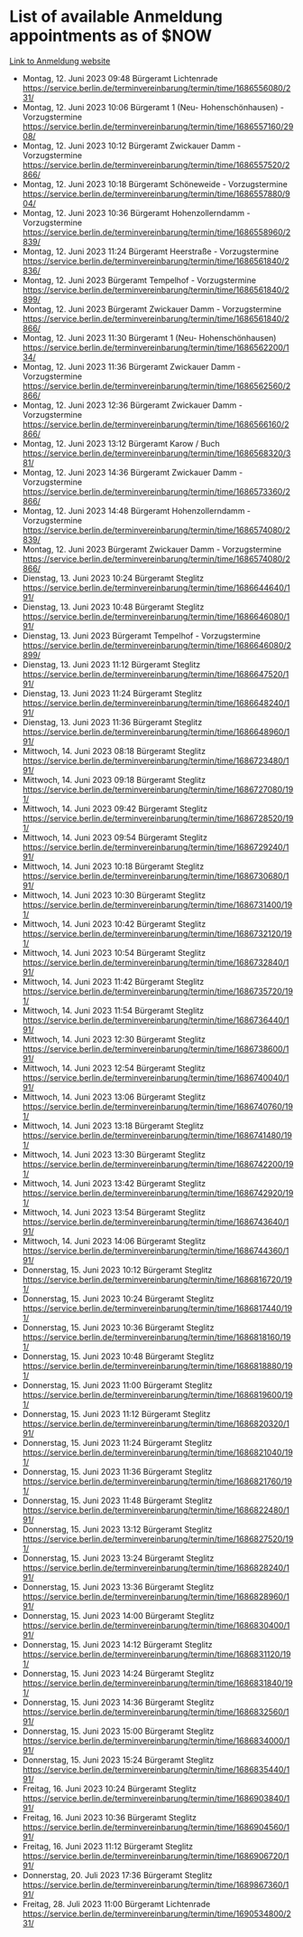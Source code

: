 # List of available Anmeldung appointments as of $NOW
[Link to Anmeldung website](https://service.berlin.de/terminvereinbarung/termin/tag.php?termin=1&anliegen[]=120686&dienstleisterlist=122210,122217,327316,122219,327312,122227,327314,122231,327346,122243,327348,122254,122252,329742,122260,329745,122262,329748,122271,327278,122273,327274,122277,327276,330436,122280,327294,122282,327290,122284,327292,122291,327270,122285,327266,122286,327264,122296,327268,150230,329760,122297,327286,122294,327284,122312,329763,122314,329775,122304,327330,122311,327334,122309,327332,317869,122281,327352,122279,329772,122283,122276,327324,122274,327326,122267,329766,122246,327318,122251,327320,122257,327322,122208,327298,122226,327300&herkunft=http%3A%2F%2Fservice.berlin.de%2Fdienstleistung%2F120686%2F)
- Montag, 12. Juni 2023 09:48 Bürgeramt Lichtenrade https://service.berlin.de/terminvereinbarung/termin/time/1686556080/231/
- Montag, 12. Juni 2023 10:06 Bürgeramt 1 (Neu- Hohenschönhausen) - Vorzugstermine https://service.berlin.de/terminvereinbarung/termin/time/1686557160/2908/
- Montag, 12. Juni 2023 10:12 Bürgeramt Zwickauer Damm - Vorzugstermine https://service.berlin.de/terminvereinbarung/termin/time/1686557520/2866/
- Montag, 12. Juni 2023 10:18 Bürgeramt Schöneweide - Vorzugstermine https://service.berlin.de/terminvereinbarung/termin/time/1686557880/904/
- Montag, 12. Juni 2023 10:36 Bürgeramt Hohenzollerndamm - Vorzugstermine https://service.berlin.de/terminvereinbarung/termin/time/1686558960/2839/
- Montag, 12. Juni 2023 11:24 Bürgeramt Heerstraße - Vorzugstermine https://service.berlin.de/terminvereinbarung/termin/time/1686561840/2836/
- Montag, 12. Juni 2023  Bürgeramt Tempelhof - Vorzugstermine https://service.berlin.de/terminvereinbarung/termin/time/1686561840/2899/
- Montag, 12. Juni 2023  Bürgeramt Zwickauer Damm - Vorzugstermine https://service.berlin.de/terminvereinbarung/termin/time/1686561840/2866/
- Montag, 12. Juni 2023 11:30 Bürgeramt 1 (Neu- Hohenschönhausen) https://service.berlin.de/terminvereinbarung/termin/time/1686562200/134/
- Montag, 12. Juni 2023 11:36 Bürgeramt Zwickauer Damm - Vorzugstermine https://service.berlin.de/terminvereinbarung/termin/time/1686562560/2866/
- Montag, 12. Juni 2023 12:36 Bürgeramt Zwickauer Damm - Vorzugstermine https://service.berlin.de/terminvereinbarung/termin/time/1686566160/2866/
- Montag, 12. Juni 2023 13:12 Bürgeramt Karow / Buch https://service.berlin.de/terminvereinbarung/termin/time/1686568320/381/
- Montag, 12. Juni 2023 14:36 Bürgeramt Zwickauer Damm - Vorzugstermine https://service.berlin.de/terminvereinbarung/termin/time/1686573360/2866/
- Montag, 12. Juni 2023 14:48 Bürgeramt Hohenzollerndamm - Vorzugstermine https://service.berlin.de/terminvereinbarung/termin/time/1686574080/2839/
- Montag, 12. Juni 2023  Bürgeramt Zwickauer Damm - Vorzugstermine https://service.berlin.de/terminvereinbarung/termin/time/1686574080/2866/
- Dienstag, 13. Juni 2023 10:24 Bürgeramt Steglitz https://service.berlin.de/terminvereinbarung/termin/time/1686644640/191/
- Dienstag, 13. Juni 2023 10:48 Bürgeramt Steglitz https://service.berlin.de/terminvereinbarung/termin/time/1686646080/191/
- Dienstag, 13. Juni 2023  Bürgeramt Tempelhof - Vorzugstermine https://service.berlin.de/terminvereinbarung/termin/time/1686646080/2899/
- Dienstag, 13. Juni 2023 11:12 Bürgeramt Steglitz https://service.berlin.de/terminvereinbarung/termin/time/1686647520/191/
- Dienstag, 13. Juni 2023 11:24 Bürgeramt Steglitz https://service.berlin.de/terminvereinbarung/termin/time/1686648240/191/
- Dienstag, 13. Juni 2023 11:36 Bürgeramt Steglitz https://service.berlin.de/terminvereinbarung/termin/time/1686648960/191/
- Mittwoch, 14. Juni 2023 08:18 Bürgeramt Steglitz https://service.berlin.de/terminvereinbarung/termin/time/1686723480/191/
- Mittwoch, 14. Juni 2023 09:18 Bürgeramt Steglitz https://service.berlin.de/terminvereinbarung/termin/time/1686727080/191/
- Mittwoch, 14. Juni 2023 09:42 Bürgeramt Steglitz https://service.berlin.de/terminvereinbarung/termin/time/1686728520/191/
- Mittwoch, 14. Juni 2023 09:54 Bürgeramt Steglitz https://service.berlin.de/terminvereinbarung/termin/time/1686729240/191/
- Mittwoch, 14. Juni 2023 10:18 Bürgeramt Steglitz https://service.berlin.de/terminvereinbarung/termin/time/1686730680/191/
- Mittwoch, 14. Juni 2023 10:30 Bürgeramt Steglitz https://service.berlin.de/terminvereinbarung/termin/time/1686731400/191/
- Mittwoch, 14. Juni 2023 10:42 Bürgeramt Steglitz https://service.berlin.de/terminvereinbarung/termin/time/1686732120/191/
- Mittwoch, 14. Juni 2023 10:54 Bürgeramt Steglitz https://service.berlin.de/terminvereinbarung/termin/time/1686732840/191/
- Mittwoch, 14. Juni 2023 11:42 Bürgeramt Steglitz https://service.berlin.de/terminvereinbarung/termin/time/1686735720/191/
- Mittwoch, 14. Juni 2023 11:54 Bürgeramt Steglitz https://service.berlin.de/terminvereinbarung/termin/time/1686736440/191/
- Mittwoch, 14. Juni 2023 12:30 Bürgeramt Steglitz https://service.berlin.de/terminvereinbarung/termin/time/1686738600/191/
- Mittwoch, 14. Juni 2023 12:54 Bürgeramt Steglitz https://service.berlin.de/terminvereinbarung/termin/time/1686740040/191/
- Mittwoch, 14. Juni 2023 13:06 Bürgeramt Steglitz https://service.berlin.de/terminvereinbarung/termin/time/1686740760/191/
- Mittwoch, 14. Juni 2023 13:18 Bürgeramt Steglitz https://service.berlin.de/terminvereinbarung/termin/time/1686741480/191/
- Mittwoch, 14. Juni 2023 13:30 Bürgeramt Steglitz https://service.berlin.de/terminvereinbarung/termin/time/1686742200/191/
- Mittwoch, 14. Juni 2023 13:42 Bürgeramt Steglitz https://service.berlin.de/terminvereinbarung/termin/time/1686742920/191/
- Mittwoch, 14. Juni 2023 13:54 Bürgeramt Steglitz https://service.berlin.de/terminvereinbarung/termin/time/1686743640/191/
- Mittwoch, 14. Juni 2023 14:06 Bürgeramt Steglitz https://service.berlin.de/terminvereinbarung/termin/time/1686744360/191/
- Donnerstag, 15. Juni 2023 10:12 Bürgeramt Steglitz https://service.berlin.de/terminvereinbarung/termin/time/1686816720/191/
- Donnerstag, 15. Juni 2023 10:24 Bürgeramt Steglitz https://service.berlin.de/terminvereinbarung/termin/time/1686817440/191/
- Donnerstag, 15. Juni 2023 10:36 Bürgeramt Steglitz https://service.berlin.de/terminvereinbarung/termin/time/1686818160/191/
- Donnerstag, 15. Juni 2023 10:48 Bürgeramt Steglitz https://service.berlin.de/terminvereinbarung/termin/time/1686818880/191/
- Donnerstag, 15. Juni 2023 11:00 Bürgeramt Steglitz https://service.berlin.de/terminvereinbarung/termin/time/1686819600/191/
- Donnerstag, 15. Juni 2023 11:12 Bürgeramt Steglitz https://service.berlin.de/terminvereinbarung/termin/time/1686820320/191/
- Donnerstag, 15. Juni 2023 11:24 Bürgeramt Steglitz https://service.berlin.de/terminvereinbarung/termin/time/1686821040/191/
- Donnerstag, 15. Juni 2023 11:36 Bürgeramt Steglitz https://service.berlin.de/terminvereinbarung/termin/time/1686821760/191/
- Donnerstag, 15. Juni 2023 11:48 Bürgeramt Steglitz https://service.berlin.de/terminvereinbarung/termin/time/1686822480/191/
- Donnerstag, 15. Juni 2023 13:12 Bürgeramt Steglitz https://service.berlin.de/terminvereinbarung/termin/time/1686827520/191/
- Donnerstag, 15. Juni 2023 13:24 Bürgeramt Steglitz https://service.berlin.de/terminvereinbarung/termin/time/1686828240/191/
- Donnerstag, 15. Juni 2023 13:36 Bürgeramt Steglitz https://service.berlin.de/terminvereinbarung/termin/time/1686828960/191/
- Donnerstag, 15. Juni 2023 14:00 Bürgeramt Steglitz https://service.berlin.de/terminvereinbarung/termin/time/1686830400/191/
- Donnerstag, 15. Juni 2023 14:12 Bürgeramt Steglitz https://service.berlin.de/terminvereinbarung/termin/time/1686831120/191/
- Donnerstag, 15. Juni 2023 14:24 Bürgeramt Steglitz https://service.berlin.de/terminvereinbarung/termin/time/1686831840/191/
- Donnerstag, 15. Juni 2023 14:36 Bürgeramt Steglitz https://service.berlin.de/terminvereinbarung/termin/time/1686832560/191/
- Donnerstag, 15. Juni 2023 15:00 Bürgeramt Steglitz https://service.berlin.de/terminvereinbarung/termin/time/1686834000/191/
- Donnerstag, 15. Juni 2023 15:24 Bürgeramt Steglitz https://service.berlin.de/terminvereinbarung/termin/time/1686835440/191/
- Freitag, 16. Juni 2023 10:24 Bürgeramt Steglitz https://service.berlin.de/terminvereinbarung/termin/time/1686903840/191/
- Freitag, 16. Juni 2023 10:36 Bürgeramt Steglitz https://service.berlin.de/terminvereinbarung/termin/time/1686904560/191/
- Freitag, 16. Juni 2023 11:12 Bürgeramt Steglitz https://service.berlin.de/terminvereinbarung/termin/time/1686906720/191/
- Donnerstag, 20. Juli 2023 17:36 Bürgeramt Steglitz https://service.berlin.de/terminvereinbarung/termin/time/1689867360/191/
- Freitag, 28. Juli 2023 11:00 Bürgeramt Lichtenrade https://service.berlin.de/terminvereinbarung/termin/time/1690534800/231/
